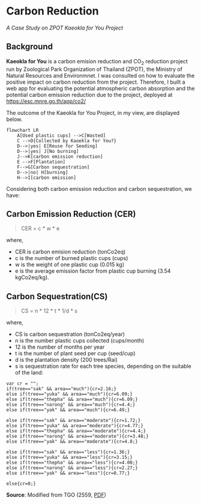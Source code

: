 # Carbon Reduction
_A Case Study on ZPOT Kaeokla for You Project_

## Background
__Kaeokla for You__ is a carbon emision reduction and CO<sub>2</sub> reduction project run by Zoological Park Organization of Thailand (ZPOT), the Ministry of Natural Resources and Environmnet. I was consulted on how to evaluate the positive impact on carbon reduction from the project. Therefore, I built a web app for evaluating the potential atmospheric carbon absorption and the potential carbon emission reduction due to the project, deployed at https://esc.mnre.go.th/app/co2/

The outcome of the Kaeokla for You Project, in my view, are displayed below.

```mermaid
flowchart LR
    A[Used plastic cups] -->C[Wasted]
    C -->D{Collected by Kaoekla for You?}
    D-->|yes| E[Reuse for Seeding]
    D-->|yes| J[No burning]
    J-->K[carbon emission reduction]
    E -->F[Plantation]
    F-->G[Carbon sequestration]
    D-->|no| H[burning]
    H-->I[carbon emission]
```
Considering both carbon emission reduction and carbon sequestration, we have:

## Carbon Emission Reduction (CER)
> CER = c * w * e

where,
- CER is carbon emision reduction (tonCo2eq)
- c is the number of burned plastic cups (cups)
- w is the weight of one plastic cup (0.015 kg) 
- e is the average emission factor from plastic cup burning (3.54 kgCo2eq/kg).

## Carbon Sequestration(CS)
> CS = n * 12 * t * 1/d * s 

where,
- CS is carbon sequestration (tonCo2eq/year)
- n is the number plastic cups collected (cups/month)
- 12 is the number of months per year
- t is the number of plant seed per cup (seed/cup) 
- d is the plantation density (200 trees/Rai)
- s is sequestration rate for each tree species, depending on the suitable of the land:
  
```
var cr = "";
if(tree=="sak" && area=="much"){cr=2.16;}
else if(tree=="yuka" && area=="much"){cr=6.09;}
else if(tree=="thepha" && area=="much"){cr=6.09;}
else if(tree=="narong" && area=="much"){cr=4.4;}
else if(tree=="yak" && area=="much"){cr=6.49;}

else if(tree=="sak" && area=="moderate"){cr=1.72;}
else if(tree=="yuka" && area=="moderate"){cr=4.77;}
else if(tree=="thepha" && area=="moderate"){cr=4.4;}
else if(tree=="narong" && area=="moderate"){cr=3.48;}
else if(tree=="yak" && area=="moderate"){cr=4.8;}

else if(tree=="sak" && area=="less"){cr=1.36;}
else if(tree=="yuka" && area=="less"){cr=3.15;}
else if(tree=="thepha" && area=="less"){cr=4.00;}
else if(tree=="narong" && area=="less"){cr=2.27;}
else if(tree=="yak" && area=="less"){cr=0.77;}

else{cr=0;}
```
__Source__: Modified from TGO (2559, [PDF](https://esc.mnre.go.th/app/co2/report_version02.pdf))
